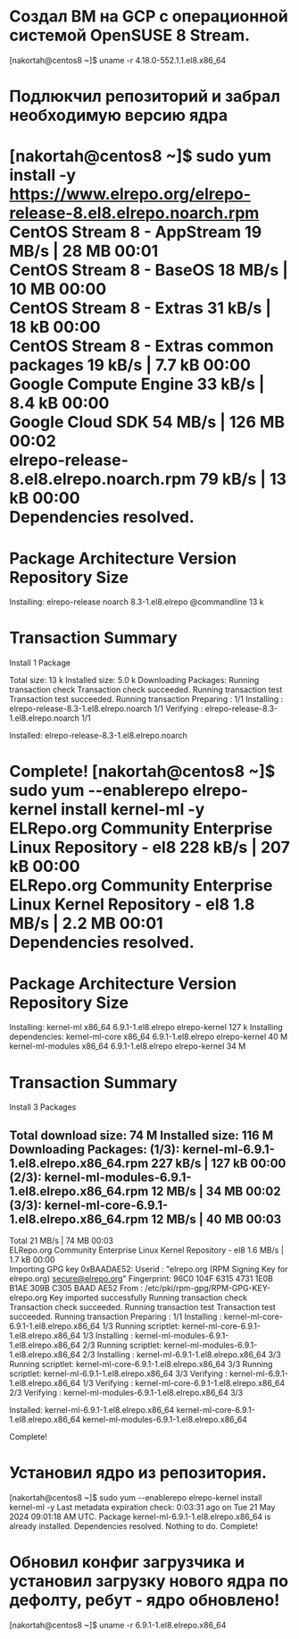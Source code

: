 # Создал ВМ на GCP c операционной системой OpenSUSE 8 Stream.
[nakortah@centos8 ~]$ uname -r
4.18.0-552.1.1.el8.x86_64
# Подлюкчил репозиторий и забрал необходимую версию ядра
[nakortah@centos8 ~]$ sudo yum install -y https://www.elrepo.org/elrepo-release-8.el8.elrepo.noarch.rpm
CentOS Stream 8 - AppStream                                                                                                                                                               19 MB/s |  28 MB     00:01    
CentOS Stream 8 - BaseOS                                                                                                                                                                  18 MB/s |  10 MB     00:00    
CentOS Stream 8 - Extras                                                                                                                                                                  31 kB/s |  18 kB     00:00    
CentOS Stream 8 - Extras common packages                                                                                                                                                  19 kB/s | 7.7 kB     00:00    
Google Compute Engine                                                                                                                                                                     33 kB/s | 8.4 kB     00:00    
Google Cloud SDK                                                                                                                                                                          54 MB/s | 126 MB     00:02    
elrepo-release-8.el8.elrepo.noarch.rpm                                                                                                                                                    79 kB/s |  13 kB     00:00    
Dependencies resolved.
=========================================================================================================================================================================================================================
 Package                                               Architecture                                  Version                                                   Repository                                           Size
=========================================================================================================================================================================================================================
Installing:
 elrepo-release                                        noarch                                        8.3-1.el8.elrepo                                          @commandline                                         13 k

Transaction Summary
=========================================================================================================================================================================================================================
Install  1 Package

Total size: 13 k
Installed size: 5.0 k
Downloading Packages:
Running transaction check
Transaction check succeeded.
Running transaction test
Transaction test succeeded.
Running transaction
  Preparing        :                                                                                                                                                                                                 1/1 
  Installing       : elrepo-release-8.3-1.el8.elrepo.noarch                                                                                                                                                          1/1 
  Verifying        : elrepo-release-8.3-1.el8.elrepo.noarch                                                                                                                                                          1/1 

Installed:
  elrepo-release-8.3-1.el8.elrepo.noarch                                                                                                                                                                                 

Complete!
[nakortah@centos8 ~]$ sudo yum --enablerepo elrepo-kernel install kernel-ml -y
ELRepo.org Community Enterprise Linux Repository - el8                                                                                                                                   228 kB/s | 207 kB     00:00    
ELRepo.org Community Enterprise Linux Kernel Repository - el8                                                                                                                            1.8 MB/s | 2.2 MB     00:01    
Dependencies resolved.
=========================================================================================================================================================================================================================
 Package                                                 Architecture                                 Version                                                  Repository                                           Size
=========================================================================================================================================================================================================================
Installing:
 kernel-ml                                               x86_64                                       6.9.1-1.el8.elrepo                                       elrepo-kernel                                       127 k
Installing dependencies:
 kernel-ml-core                                          x86_64                                       6.9.1-1.el8.elrepo                                       elrepo-kernel                                        40 M
 kernel-ml-modules                                       x86_64                                       6.9.1-1.el8.elrepo                                       elrepo-kernel                                        34 M

Transaction Summary
=========================================================================================================================================================================================================================
Install  3 Packages

Total download size: 74 M
Installed size: 116 M
Downloading Packages:
(1/3): kernel-ml-6.9.1-1.el8.elrepo.x86_64.rpm                                                                                                                                           227 kB/s | 127 kB     00:00    
(2/3): kernel-ml-modules-6.9.1-1.el8.elrepo.x86_64.rpm                                                                                                                                    12 MB/s |  34 MB     00:02    
(3/3): kernel-ml-core-6.9.1-1.el8.elrepo.x86_64.rpm                                                                                                                                       12 MB/s |  40 MB     00:03    
-------------------------------------------------------------------------------------------------------------------------------------------------------------------------------------------------------------------------
Total                                                                                                                                                                                     21 MB/s |  74 MB     00:03     
ELRepo.org Community Enterprise Linux Kernel Repository - el8                                                                                                                            1.6 MB/s | 1.7 kB     00:00    
Importing GPG key 0xBAADAE52:
 Userid     : "elrepo.org (RPM Signing Key for elrepo.org) <secure@elrepo.org>"
 Fingerprint: 96C0 104F 6315 4731 1E0B B1AE 309B C305 BAAD AE52
 From       : /etc/pki/rpm-gpg/RPM-GPG-KEY-elrepo.org
Key imported successfully
Running transaction check
Transaction check succeeded.
Running transaction test
Transaction test succeeded.
Running transaction
  Preparing        :                                                                                                                                                                                                 1/1 
  Installing       : kernel-ml-core-6.9.1-1.el8.elrepo.x86_64                                                                                                                                                        1/3 
  Running scriptlet: kernel-ml-core-6.9.1-1.el8.elrepo.x86_64                                                                                                                                                        1/3 
  Installing       : kernel-ml-modules-6.9.1-1.el8.elrepo.x86_64                                                                                                                                                     2/3 
  Running scriptlet: kernel-ml-modules-6.9.1-1.el8.elrepo.x86_64                                                                                                                                                     2/3 
  Installing       : kernel-ml-6.9.1-1.el8.elrepo.x86_64                                                                                                                                                             3/3 
  Running scriptlet: kernel-ml-core-6.9.1-1.el8.elrepo.x86_64                                                                                                                                                        3/3 
  Running scriptlet: kernel-ml-6.9.1-1.el8.elrepo.x86_64                                                                                                                                                             3/3 
  Verifying        : kernel-ml-6.9.1-1.el8.elrepo.x86_64                                                                                                                                                             1/3 
  Verifying        : kernel-ml-core-6.9.1-1.el8.elrepo.x86_64                                                                                                                                                        2/3 
  Verifying        : kernel-ml-modules-6.9.1-1.el8.elrepo.x86_64                                                                                                                                                     3/3 

Installed:
  kernel-ml-6.9.1-1.el8.elrepo.x86_64                                kernel-ml-core-6.9.1-1.el8.elrepo.x86_64                                kernel-ml-modules-6.9.1-1.el8.elrepo.x86_64                               

Complete!

# Установил ядро из репозитория.

[nakortah@centos8 ~]$ sudo yum --enablerepo elrepo-kernel install kernel-ml -y
Last metadata expiration check: 0:03:31 ago on Tue 21 May 2024 09:01:18 AM UTC.
Package kernel-ml-6.9.1-1.el8.elrepo.x86_64 is already installed.
Dependencies resolved.
Nothing to do.
Complete!

# Обновил конфиг загрузчика и установил загрузку нового ядра по дефолту, ребут - ядро обновлено!

[nakortah@centos8 ~]$ uname -r
6.9.1-1.el8.elrepo.x86_64
